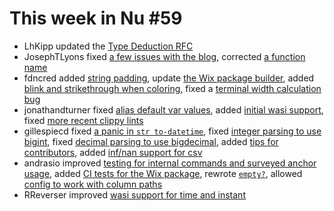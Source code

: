 # This week in Nu #59

* LhKipp updated the [Type Deduction RFC](https://github.com/nushell/rfcs/pull/4)
* JosephTLyons fixed [a few issues with the blog](https://github.com/nushell/blog/pull/28), corrected [a function name](https://github.com/nushell/nushell/pull/2636)
* fdncred added [string padding](https://github.com/nushell/nushell/pull/2630), update [the Wix package builder](https://github.com/nushell/nushell/pull/2634), added [blink and strikethrough when coloring](https://github.com/nushell/nushell/pull/2638), fixed a [terminal width calculation bug](https://github.com/nushell/nushell/pull/2646)
* jonathandturner fixed [alias default var values](https://github.com/nushell/nushell/pull/2631), added [initial wasi support](https://github.com/nushell/nushell/pull/2643), fixed [more recent clippy lints](https://github.com/nushell/nushell/pull/2651)
* gillespiecd fixed [a panic in `str to-datetime`](https://github.com/nushell/nushell/pull/2632), fixed [integer parsing to use bigint](https://github.com/nushell/nushell/pull/2642), fixed [decimal parsing to use bigdecimal](https://github.com/nushell/nushell/pull/2644), added [tips for contributors](https://github.com/nushell/nushell/pull/2647), added [inf/nan support for csv](https://github.com/nushell/nushell/pull/2652)
* andrasio improved [testing for internal commands and surveyed anchor usage](https://github.com/nushell/nushell/pull/2635), added [CI tests for the Wix package](https://github.com/nushell/nushell/pull/2637), rewrote [`empty?`](https://github.com/nushell/nushell/pull/2641), allowed [config to work with column paths](https://github.com/nushell/nushell/pull/2653)
* RReverser improved [wasi support for time and instant](https://github.com/nushell/nushell/pull/2645)
